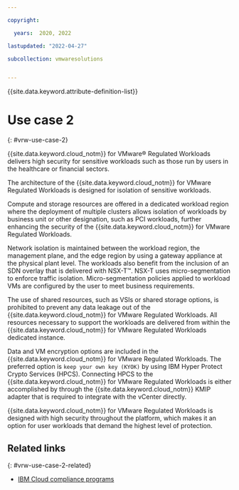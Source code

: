 ```yaml
---

copyright:

  years:  2020, 2022

lastupdated: "2022-04-27"

subcollection: vmwaresolutions


---
```


{{site.data.keyword.attribute-definition-list}}

# Use case 2
{: #vrw-use-case-2}

{{site.data.keyword.cloud_notm}} for VMware® Regulated Workloads delivers high security for sensitive workloads such as those run by users in the healthcare or financial sectors.

The architecture of the {{site.data.keyword.cloud_notm}} for VMware Regulated Workloads is designed for isolation of sensitive workloads.

Compute and storage resources are offered in a dedicated workload region where the deployment of multiple clusters allows isolation of workloads by business unit or other designation, such as PCI workloads, further enhancing the security of the {{site.data.keyword.cloud_notm}} for VMware Regulated Workloads.

Network isolation is maintained between the workload region, the management plane, and the edge region by using a gateway appliance at the physical plant level. The workloads also benefit from the inclusion of an SDN overlay that is delivered with NSX-T™. NSX-T uses micro-segmentation to enforce traffic isolation. Micro-segmentation policies applied to workload VMs are configured by the user to meet business requirements.

The use of shared resources, such as VSIs or shared storage options, is prohibited to prevent any data leakage out of the {{site.data.keyword.cloud_notm}} for VMware Regulated Workloads. All resources necessary to support the workloads are delivered from within the {{site.data.keyword.cloud_notm}} for VMware Regulated Workloads dedicated instance.

Data and VM encryption options are included in the {{site.data.keyword.cloud_notm}} for VMware Regulated Workloads. The preferred option is `keep your own key (KYOK)` by using IBM Hyper Protect Crypto Services (HPCS). Connecting HPCS to the {{site.data.keyword.cloud_notm}} for VMware Regulated Workloads is either accomplished by through the {{site.data.keyword.cloud_notm}} KMIP adapter that is required to integrate with the vCenter directly.

{{site.data.keyword.cloud_notm}} for VMware Regulated Workloads is designed with high security throughout the platform, which makes it an option for user workloads that demand the highest level of protection.

## Related links
{: #vrw-use-case-2-related}

* [IBM Cloud compliance programs](https://www.ibm.com/cloud/compliance)
